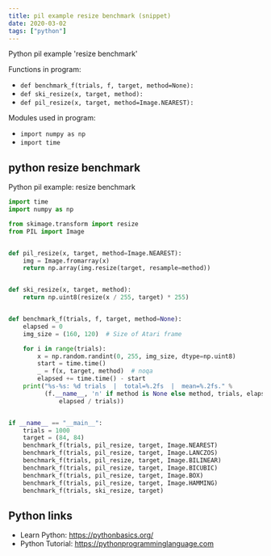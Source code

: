 ```yaml
---
title: pil example resize benchmark (snippet)
date: 2020-03-02
tags: ["python"]
---
```

Python pil example 'resize benchmark'

Functions in program: 
* `def benchmark_f(trials, f, target, method=None):`
* `def ski_resize(x, target, method):`
* `def pil_resize(x, target, method=Image.NEAREST):`

Modules used in program: 
* `import numpy as np`
* `import time`

## python resize benchmark

Python pil example: resize benchmark

```python
import time
import numpy as np

from skimage.transform import resize
from PIL import Image


def pil_resize(x, target, method=Image.NEAREST):
    img = Image.fromarray(x)
    return np.array(img.resize(target, resample=method))


def ski_resize(x, target, method):
    return np.uint8(resize(x / 255, target) * 255)


def benchmark_f(trials, f, target, method=None):
    elapsed = 0
    img_size = (160, 120)  # Size of Atari frame

    for i in range(trials):
        x = np.random.randint(0, 255, img_size, dtype=np.uint8)
        start = time.time()
        _ = f(x, target, method)  # noqa
        elapsed += time.time() - start
    print("%s-%s: %d trials  |  total=%.2fs  |  mean=%.2fs." %
          (f.__name__, 'n' if method is None else method, trials, elapsed,
              elapsed / trials))


if __name__ == "__main__":
    trials = 1000
    target = (84, 84)
    benchmark_f(trials, pil_resize, target, Image.NEAREST)
    benchmark_f(trials, pil_resize, target, Image.LANCZOS)
    benchmark_f(trials, pil_resize, target, Image.BILINEAR)
    benchmark_f(trials, pil_resize, target, Image.BICUBIC)
    benchmark_f(trials, pil_resize, target, Image.BOX)
    benchmark_f(trials, pil_resize, target, Image.HAMMING)
    benchmark_f(trials, ski_resize, target)

```

## Python links

- Learn Python: https://pythonbasics.org/
- Python Tutorial: https://pythonprogramminglanguage.com
